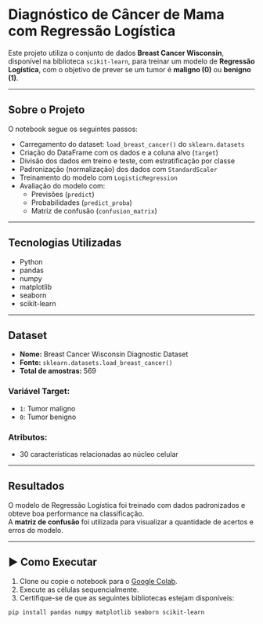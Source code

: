 #  Diagnóstico de Câncer de Mama com Regressão Logística

Este projeto utiliza o conjunto de dados **Breast Cancer Wisconsin**, disponível na biblioteca `scikit-learn`, para treinar um modelo de **Regressão Logística**, com o objetivo de prever se um tumor é **maligno (0)** ou **benigno (1)**.

---

##  Sobre o Projeto

O notebook segue os seguintes passos:

- Carregamento do dataset: `load_breast_cancer()` do `sklearn.datasets`
- Criação do DataFrame com os dados e a coluna alvo (`target`)
- Divisão dos dados em treino e teste, com estratificação por classe
- Padronização (normalização) dos dados com `StandardScaler`
- Treinamento do modelo com `LogisticRegression`
- Avaliação do modelo com:
  - Previsões (`predict`)
  - Probabilidades (`predict_proba`)
  - Matriz de confusão (`confusion_matrix`)

---

##  Tecnologias Utilizadas

- Python
- pandas
- numpy
- matplotlib
- seaborn
- scikit-learn

---

##  Dataset

- **Nome:** Breast Cancer Wisconsin Diagnostic Dataset  
- **Fonte:** `sklearn.datasets.load_breast_cancer()`  
- **Total de amostras:** 569  

### Variável Target:
- `1`: Tumor maligno  
- `0`: Tumor benigno  

### Atributos:
- 30 características relacionadas ao núcleo celular

---

##  Resultados

O modelo de Regressão Logística foi treinado com dados padronizados e obteve boa performance na classificação.  
A **matriz de confusão** foi utilizada para visualizar a quantidade de acertos e erros do modelo.

---

## ▶ Como Executar

1. Clone ou copie o notebook para o [Google Colab](https://colab.research.google.com/).
2. Execute as células sequencialmente.
3. Certifique-se de que as seguintes bibliotecas estejam disponíveis:

```bash
pip install pandas numpy matplotlib seaborn scikit-learn
